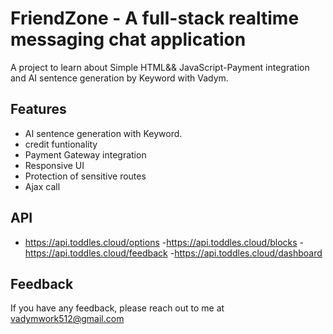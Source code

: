 # FriendZone - A full-stack realtime messaging chat application

A project to learn about Simple HTML&& JavaScript-Payment integration and AI sentence generation by Keyword with Vadym.

## Features

- AI sentence generation with Keyword.
- credit funtionality
- Payment Gateway integration
- Responsive UI
- Protection of sensitive routes
- Ajax call

## API

- https://api.toddles.cloud/options -https://api.toddles.cloud/blocks -https://api.toddles.cloud/feedback -https://api.toddles.cloud/dashboard

## Feedback

If you have any feedback, please reach out to me at vadymwork512@gmail.com
